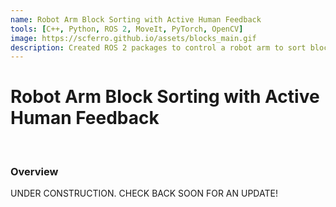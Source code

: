 ```yaml
---
name: Robot Arm Block Sorting with Active Human Feedback
tools: [C++, Python, ROS 2, MoveIt, PyTorch, OpenCV]
image: https://scferro.github.io/assets/blocks_main.gif
description: Created ROS 2 packages to control a robot arm to sort blocks based on human feedback.
---
```


# Robot Arm Block Sorting with Active Human Feedback
<br>

### Overview

UNDER CONSTRUCTION. CHECK BACK SOON FOR AN UPDATE!

<!-- <p class="text-center">
{% include elements/button.html link="https://github.com/scferro/pen_challenge" text="GitHub" %}
</p> -->
